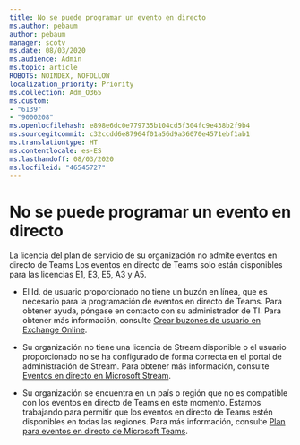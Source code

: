 ```yaml
---
title: No se puede programar un evento en directo
ms.author: pebaum
author: pebaum
manager: scotv
ms.date: 08/03/2020
ms.audience: Admin
ms.topic: article
ROBOTS: NOINDEX, NOFOLLOW
localization_priority: Priority
ms.collection: Adm_O365
ms.custom:
- "6139"
- "9000208"
ms.openlocfilehash: e898e6dc0e779735b104cd5f304fc9e438b2f9b4
ms.sourcegitcommit: c32ccdd6e87964f01a56d9a36070e4571ebf1ab1
ms.translationtype: HT
ms.contentlocale: es-ES
ms.lasthandoff: 08/03/2020
ms.locfileid: "46545727"
---
```

# <a name="unable-to-schedule-a-live-event"></a>No se puede programar un evento en directo

La licencia del plan de servicio de su organización no admite eventos en directo de Teams Los eventos en directo de Teams solo están disponibles para las licencias E1, E3, E5, A3 y A5.

- El Id. de usuario proporcionado no tiene un buzón en línea, que es necesario para la programación de eventos en directo de Teams. Para obtener ayuda, póngase en contacto con su administrador de TI. Para obtener más información, consulte [Crear buzones de usuario en Exchange Online](https://docs.microsoft.com/exchange/recipients-in-exchange-online/create-user-mailboxes).

- Su organización no tiene una licencia de Stream disponible o el usuario proporcionado no se ha configurado de forma correcta en el portal de administración de Stream. Para obtener más información, consulte [Eventos en directo en Microsoft Stream](https://docs.microsoft.com/stream/live-event-overview).

- Su organización se encuentra en un país o región que no es compatible con los eventos en directo de Teams en este momento. Estamos trabajando para permitir que los eventos en directo de Teams estén disponibles en todas las regiones. Para más información, consulte [Plan para eventos en directo de Microsoft Teams](https://docs.microsoft.com/microsoftteams/teams-live-events/plan-for-teams-live-events).
